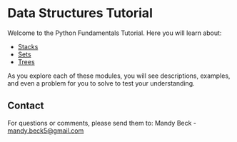 # Data Structures Tutorial
Welcome to the Python Fundamentals Tutorial.
Here you will learn about:

* [Stacks]()
* [Sets]()
* [Trees]()

As you explore each of these modules, you will see descriptions, examples, and even a problem for you to solve to test your understanding.



## Contact
For questions or comments, please send them to:
Mandy Beck - 
mandy.beck5@gmail.com